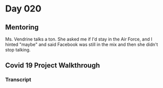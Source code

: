# Day 020

## Mentoring

Ms. Vendrine talks a ton. She asked me if I'd stay in the Air Force, and I hinted "maybe" and said Facebook was still in the mix and then she didn't stop talking.

## Covid 19 Project Walkthrough

### Transcript

>

